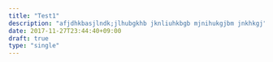 ```yaml
---
title: "Test1"
description: "afjdhkbasjlndk;jlhubgkhb jknliuhkbgb mjnihukgjbm jnkhkgj"
date: 2017-11-27T23:44:40+09:00
draft: true
type: "single"
---
```


